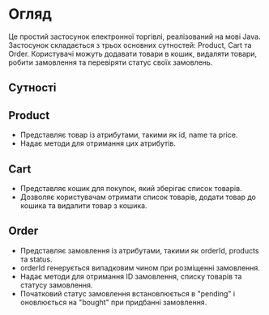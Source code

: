# Огляд
Це простий застосунок електронної торгівлі, реалізований на мові Java. Застосунок складається з трьох основних сутностей: Product, Cart та Order. Користувачі можуть додавати товари в кошик, видаляти товари, робити замовлення та перевіряти статус своїх замовлень.
## Сутності
## Product
- Представляє товар із атрибутами, такими як id, name та price.
- Надає методи для отримання цих атрибутів.
## Cart
- Представляє кошик для покупок, який зберігає список товарів.
- Дозволяє користувачам отримати список товарів, додати товар до кошика та видалити товар з кошика.
## Order
- Представляє замовлення із атрибутами, такими як orderId, products та status.
- orderId генерується випадковим чином при розміщенні замовлення.
- Надає методи для отримання ID замовлення, списку товарів та статусу замовлення.
- Початковий статус замовлення встановлюється в "pending" і оновлюється на "bought" при придбанні замовлення.
